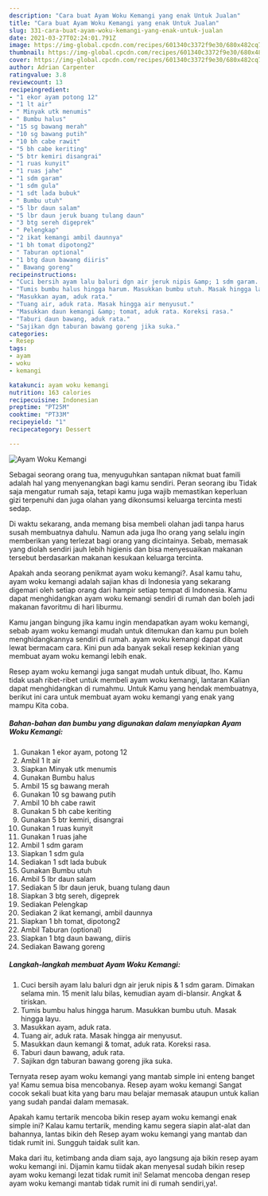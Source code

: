 ```yaml
---
description: "Cara buat Ayam Woku Kemangi yang enak Untuk Jualan"
title: "Cara buat Ayam Woku Kemangi yang enak Untuk Jualan"
slug: 331-cara-buat-ayam-woku-kemangi-yang-enak-untuk-jualan
date: 2021-03-27T02:24:01.791Z
image: https://img-global.cpcdn.com/recipes/601340c3372f9e30/680x482cq70/ayam-woku-kemangi-foto-resep-utama.jpg
thumbnail: https://img-global.cpcdn.com/recipes/601340c3372f9e30/680x482cq70/ayam-woku-kemangi-foto-resep-utama.jpg
cover: https://img-global.cpcdn.com/recipes/601340c3372f9e30/680x482cq70/ayam-woku-kemangi-foto-resep-utama.jpg
author: Adrian Carpenter
ratingvalue: 3.8
reviewcount: 13
recipeingredient:
- "1 ekor ayam potong 12"
- "1 lt air"
- " Minyak utk menumis"
- " Bumbu halus"
- "15 sg bawang merah"
- "10 sg bawang putih"
- "10 bh cabe rawit"
- "5 bh cabe keriting"
- "5 btr kemiri disangrai"
- "1 ruas kunyit"
- "1 ruas jahe"
- "1 sdm garam"
- "1 sdm gula"
- "1 sdt lada bubuk"
- " Bumbu utuh"
- "5 lbr daun salam"
- "5 lbr daun jeruk buang tulang daun"
- "3 btg sereh digeprek"
- " Pelengkap"
- "2 ikat kemangi ambil daunnya"
- "1 bh tomat dipotong2"
- " Taburan optional"
- "1 btg daun bawang diiris"
- " Bawang goreng"
recipeinstructions:
- "Cuci bersih ayam lalu baluri dgn air jeruk nipis &amp; 1 sdm garam. Dimakan selama min. 15 menit lalu bilas, kemudian ayam di-blansir. Angkat &amp; tiriskan."
- "Tumis bumbu halus hingga harum. Masukkan bumbu utuh. Masak hingga layu."
- "Masukkan ayam, aduk rata."
- "Tuang air, aduk rata. Masak hingga air menyusut."
- "Masukkan daun kemangi &amp; tomat, aduk rata. Koreksi rasa."
- "Taburi daun bawang, aduk rata."
- "Sajikan dgn taburan bawang goreng jika suka."
categories:
- Resep
tags:
- ayam
- woku
- kemangi

katakunci: ayam woku kemangi 
nutrition: 163 calories
recipecuisine: Indonesian
preptime: "PT25M"
cooktime: "PT33M"
recipeyield: "1"
recipecategory: Dessert

---
```



![Ayam Woku Kemangi](https://img-global.cpcdn.com/recipes/601340c3372f9e30/680x482cq70/ayam-woku-kemangi-foto-resep-utama.jpg)

Sebagai seorang orang tua, menyuguhkan santapan nikmat buat famili adalah hal yang menyenangkan bagi kamu sendiri. Peran seorang ibu Tidak saja mengatur rumah saja, tetapi kamu juga wajib memastikan keperluan gizi terpenuhi dan juga olahan yang dikonsumsi keluarga tercinta mesti sedap.

Di waktu  sekarang, anda memang bisa membeli olahan jadi tanpa harus susah membuatnya dahulu. Namun ada juga lho orang yang selalu ingin memberikan yang terlezat bagi orang yang dicintainya. Sebab, memasak yang diolah sendiri jauh lebih higienis dan bisa menyesuaikan makanan tersebut berdasarkan makanan kesukaan keluarga tercinta. 



Apakah anda seorang penikmat ayam woku kemangi?. Asal kamu tahu, ayam woku kemangi adalah sajian khas di Indonesia yang sekarang digemari oleh setiap orang dari hampir setiap tempat di Indonesia. Kamu dapat menghidangkan ayam woku kemangi sendiri di rumah dan boleh jadi makanan favoritmu di hari liburmu.

Kamu jangan bingung jika kamu ingin mendapatkan ayam woku kemangi, sebab ayam woku kemangi mudah untuk ditemukan dan kamu pun boleh menghidangkannya sendiri di rumah. ayam woku kemangi dapat dibuat lewat bermacam cara. Kini pun ada banyak sekali resep kekinian yang membuat ayam woku kemangi lebih enak.

Resep ayam woku kemangi juga sangat mudah untuk dibuat, lho. Kamu tidak usah ribet-ribet untuk membeli ayam woku kemangi, lantaran Kalian dapat menghidangkan di rumahmu. Untuk Kamu yang hendak membuatnya, berikut ini cara untuk membuat ayam woku kemangi yang enak yang mampu Kita coba.

<!--inarticleads1-->

##### Bahan-bahan dan bumbu yang digunakan dalam menyiapkan Ayam Woku Kemangi:

1. Gunakan 1 ekor ayam, potong 12
1. Ambil 1 lt air
1. Siapkan  Minyak utk menumis
1. Gunakan  Bumbu halus
1. Ambil 15 sg bawang merah
1. Gunakan 10 sg bawang putih
1. Ambil 10 bh cabe rawit
1. Gunakan 5 bh cabe keriting
1. Gunakan 5 btr kemiri, disangrai
1. Gunakan 1 ruas kunyit
1. Gunakan 1 ruas jahe
1. Ambil 1 sdm garam
1. Siapkan 1 sdm gula
1. Sediakan 1 sdt lada bubuk
1. Gunakan  Bumbu utuh
1. Ambil 5 lbr daun salam
1. Sediakan 5 lbr daun jeruk, buang tulang daun
1. Siapkan 3 btg sereh, digeprek
1. Sediakan  Pelengkap
1. Sediakan 2 ikat kemangi, ambil daunnya
1. Siapkan 1 bh tomat, dipotong2
1. Ambil  Taburan (optional)
1. Siapkan 1 btg daun bawang, diiris
1. Sediakan  Bawang goreng




<!--inarticleads2-->

##### Langkah-langkah membuat Ayam Woku Kemangi:

1. Cuci bersih ayam lalu baluri dgn air jeruk nipis &amp; 1 sdm garam. Dimakan selama min. 15 menit lalu bilas, kemudian ayam di-blansir. Angkat &amp; tiriskan.
1. Tumis bumbu halus hingga harum. Masukkan bumbu utuh. Masak hingga layu.
1. Masukkan ayam, aduk rata.
1. Tuang air, aduk rata. Masak hingga air menyusut.
1. Masukkan daun kemangi &amp; tomat, aduk rata. Koreksi rasa.
1. Taburi daun bawang, aduk rata.
1. Sajikan dgn taburan bawang goreng jika suka.




Ternyata resep ayam woku kemangi yang mantab simple ini enteng banget ya! Kamu semua bisa mencobanya. Resep ayam woku kemangi Sangat cocok sekali buat kita yang baru mau belajar memasak ataupun untuk kalian yang sudah pandai dalam memasak.

Apakah kamu tertarik mencoba bikin resep ayam woku kemangi enak simple ini? Kalau kamu tertarik, mending kamu segera siapin alat-alat dan bahannya, lantas bikin deh Resep ayam woku kemangi yang mantab dan tidak rumit ini. Sungguh taidak sulit kan. 

Maka dari itu, ketimbang anda diam saja, ayo langsung aja bikin resep ayam woku kemangi ini. Dijamin kamu tiidak akan menyesal sudah bikin resep ayam woku kemangi lezat tidak rumit ini! Selamat mencoba dengan resep ayam woku kemangi mantab tidak rumit ini di rumah sendiri,ya!.

